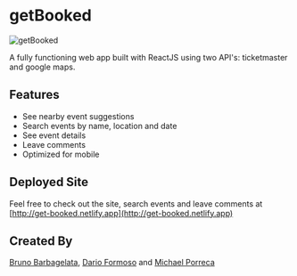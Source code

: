 # getBooked

![getBooked](https://i.imgur.com/U0IAar0.jpg)

A fully functioning web app built with ReactJS using two API's: ticketmaster and google maps.

## Features

- See nearby event suggestions
- Search events by name, location and date
- See event details
- Leave comments
- Optimized for mobile

## Deployed Site

Feel free to check out the site, search events and leave comments at [http://get-booked.netlify.app](http://get-booked.netlify.app)

## Created By

[Bruno Barbagelata](https://github.com/brunobarbagelata), [Dario Formoso](https://github.com/darioformoso) and [Michael Porreca](https://github.com/michaelporreca)
